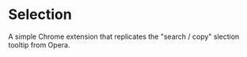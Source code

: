 # Selection

A simple Chrome extension that replicates the "search / copy" slection tooltip from Opera.
